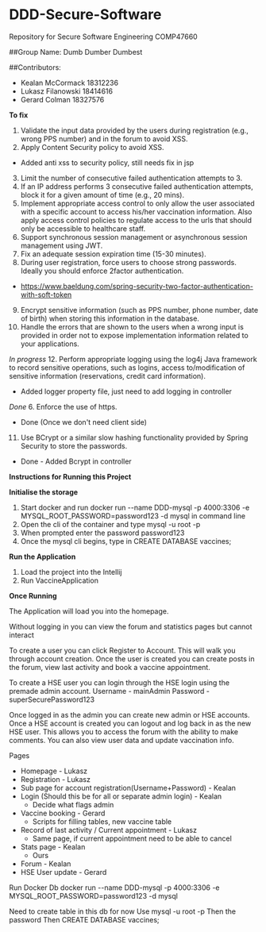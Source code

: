 # DDD-Secure-Software
Repository for Secure Software Engineering COMP47660 

##Group Name: Dumb Dumber Dumbest

##Contributors:
- Kealan McCormack 18312236
- Lukasz Filanowski 18414616
- Gerard Colman 18327576

**To fix**

1. Validate the input data provided by the users during registration (e.g., wrong PPS number) and in the forum to avoid XSS.
2. Apply Content Security policy to avoid XSS.
 - Added anti xss to security policy, still needs fix in jsp 
3. Limit the number of consecutive failed authentication attempts to 3.
4. If an IP address performs 3 consecutive failed authentication attempts, block it for a given amount of time (e.g., 20 mins).
5. Implement appropriate access control to only allow the user associated with a specific account to access his/her vaccination information. Also apply access control policies to regulate access to the urls that should only be accessible to healthcare staff.
6. Support synchronous session management or asynchronous session management using JWT.
7. Fix an adequate session expiration time (15-30 minutes).
8. During user registration, force users to choose strong passwords. Ideally you should enforce 2factor authentication.
 - https://www.baeldung.com/spring-security-two-factor-authentication-with-soft-token
9. Encrypt sensitive information (such as PPS number, phone number, date of birth) when storing this information in the database.
10. Handle the errors that are shown to the users when a wrong input is provided in order not to expose implementation information related to your applications.

*In progress*
12. Perform appropriate logging using the log4j Java framework to record sensitive operations, such as logins, access to/modification of sensitive information (reservations, credit card information).
- Added logger property file, just need to add logging in controller


*Done*
6. Enforce the use of https.
- Done (Once we don't need client side)
11. Use BCrypt or a similar slow hashing functionality provided by Spring Security to store the passwords.
- Done - Added Bcrypt in controller


**Instructions for Running this Project**

**Initialise the storage**
 1. Start docker and run docker run --name DDD-mysql -p 4000:3306 -e MYSQL_ROOT_PASSWORD=password123 -d mysql in command line
 2. Open the cli of the container and type mysql -u root -p
 3. When prompted enter the password password123
 4. Once the mysql cli begins, type in CREATE DATABASE vaccines;

**Run the Application**
1. Load the project into the Intellij 
2. Run VaccineApplication 

**Once Running**

The Application will load you into the homepage.

Without logging in you can view the forum and statistics pages but cannot interact

To create a user you can click Register to Account. This will walk you through account creation. 
Once the user is created you can create posts in the forum, view last activity and book a vaccine appointment. 

To create a HSE user you can login through the HSE login using the premade admin account. 
Username - mainAdmin Password - superSecurePassword123

Once logged in as the admin you can create new admin or HSE accounts. 
Once a HSE account is created you can logout and log back in as the new HSE user. 
This allows you to access the forum with the ability to make comments. You can also view user data and update vaccination info. 



Pages
  - Homepage - Lukasz
  - Registration - Lukasz
  - Sub page for account registration(Username+Password) - Kealan
  - Login (Should this be for all or separate admin login) - Kealan
    - Decide what flags admin
  - Vaccine booking - Gerard
    - Scripts for filling tables, new vaccine table
  - Record of last activity / Current appointment - Lukasz
    - Same page, if current appointment need to be able to cancel
  - Stats page - Kealan
    - Ours
  - Forum - Kealan
  - HSE User update - Gerard



Run Docker Db
docker run --name DDD-mysql -p 4000:3306 -e MYSQL_ROOT_PASSWORD=password123 -d mysql

Need to create table in this db for now
Use mysql -u root -p
Then the password
Then CREATE DATABASE vaccines;